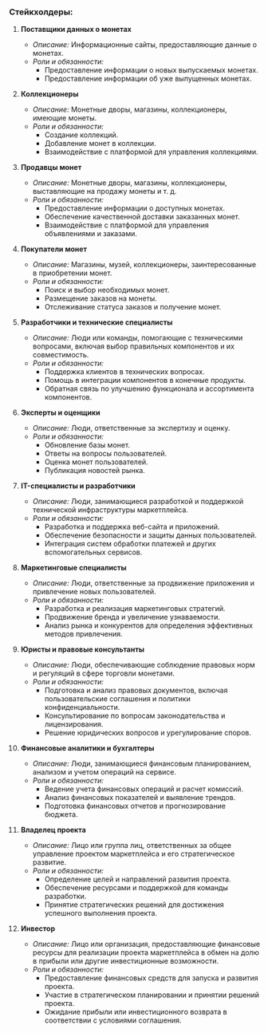 ### Стейкхолдеры:

1. **Поставщики данных о монетах**
    - *Описание:* Информационные сайты, предоставляющие данные о монетах.
    - *Роли и обязанности:*
        - Предоставление информации о новых выпускаемых монетах.
        - Предоставление информации об уже выпущенных монетах.

2. **Коллекционеры**
    - *Описание:* Монетные дворы, магазины, коллекционеры, имеющие монеты.
    - *Роли и обязанности:*
        - Создание коллекций.
        - Добавление монет в коллекции.
        - Взаимодействие с платформой для управления коллекциями.

3. **Продавцы монет**
    - *Описание:* Монетные дворы, магазины, коллекционеры, выставляющие на продажу монеты
      и т. д.
    - *Роли и обязанности:*
       - Предоставление информации о доступных монетах.
       - Обеспечение качественной доставки заказанных монет.
       - Взаимодействие с платформой для управления объявлениями и заказами.

4. **Покупатели монет**
    - *Описание:* Магазины, музей, коллекционеры, заинтересованные в приобретении монет.
    - *Роли и обязанности:*
        - Поиск и выбор необходимых монет.
        - Размещение заказов на монеты.
        - Отслеживание статуса заказов и получение монет.

5. **Разработчики и технические специалисты**
    - *Описание:* Люди или команды, помогающие с техническими вопросами, включая выбор правильных компонентов и их
      совместимость.
    - *Роли и обязанности:*
        - Поддержка клиентов в технических вопросах.
        - Помощь в интеграции компонентов в конечные продукты.
        - Обратная связь по улучшению функционала и ассортимента компонентов.

6. **Эксперты и оценщики**
    - *Описание:* Люди, ответственные за экспертизу и оценку.
    - *Роли и обязанности:*
        - Обновление базы монет.
        - Ответы на вопросы пользователей.
        - Оценка монет пользователей.
        - Публикация новостей рынка.

7. **IT-специалисты и разработчики**
    - *Описание:* Люди, занимающиеся разработкой и поддержкой технической инфраструктуры маркетплейса.
    - *Роли и обязанности:*
        - Разработка и поддержка веб-сайта и приложений.
        - Обеспечение безопасности и защиты данных пользователей.
        - Интеграция систем обработки платежей и других вспомогательных сервисов.

8. **Маркетинговые специалисты**
    - *Описание:* Люди, ответственные за продвижение приложения и привлечение новых пользователей.
    - *Роли и обязанности:*
        - Разработка и реализация маркетинговых стратегий.
        - Продвижение бренда и увеличение узнаваемости.
        - Анализ рынка и конкурентов для определения эффективных методов привлечения.

9. **Юристы и правовые консультанты**
    - *Описание:* Люди, обеспечивающие соблюдение правовых норм и регуляций в сфере торговли монетами.
    - *Роли и обязанности:*
        - Подготовка и анализ правовых документов, включая пользовательские соглашения и политики конфиденциальности.
        - Консультирование по вопросам законодательства и лицензирования.
        - Решение юридических вопросов и урегулирование споров.

10. **Финансовые аналитики и бухгалтеры**
    - *Описание:* Люди, занимающиеся финансовым планированием, анализом и учетом операций на сервисе.
    - *Роли и обязанности:*
        - Ведение учета финансовых операций и расчет комиссий.
        - Анализ финансовых показателей и выявление трендов.
        - Подготовка финансовых отчетов и прогнозирование бюджета.

11. **Владелец проекта**
    - *Описание:* Лицо или группа лиц, ответственных за общее управление проектом маркетплейса и его стратегическое
      развитие.
    - *Роли и обязанности:*
        - Определение целей и направлений развития проекта.
        - Обеспечение ресурсами и поддержкой для команды разработки.
        - Принятие стратегических решений для достижения успешного выполнения проекта.

12. **Инвестор**
    - *Описание:* Лицо или организация, предоставляющие финансовые ресурсы для реализации проекта маркетплейса в обмен
      на долю в прибыли или другие инвестиционные возможности.
    - *Роли и обязанности:*
        - Предоставление финансовых средств для запуска и развития проекта.
        - Участие в стратегическом планировании и принятии решений проекта.
        - Ожидание прибыли или инвестиционного возврата в соответствии с условиями соглашения.
